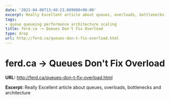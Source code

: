 ```yaml
---
date: '2021-04-06T13:40:23.089000+00:00'
excerpt: Really Excellent article about queues, overloads, bottlenecks and architecture
tags:
- queue queueing performance architecture scaling
title: ferd.ca -> Queues Don't Fix Overload
type: drop
url: http://ferd.ca/queues-don-t-fix-overload.html
---
```


# ferd.ca -> Queues Don't Fix Overload

**URL:** http://ferd.ca/queues-don-t-fix-overload.html

**Excerpt:** Really Excellent article about queues, overloads, bottlenecks and architecture
